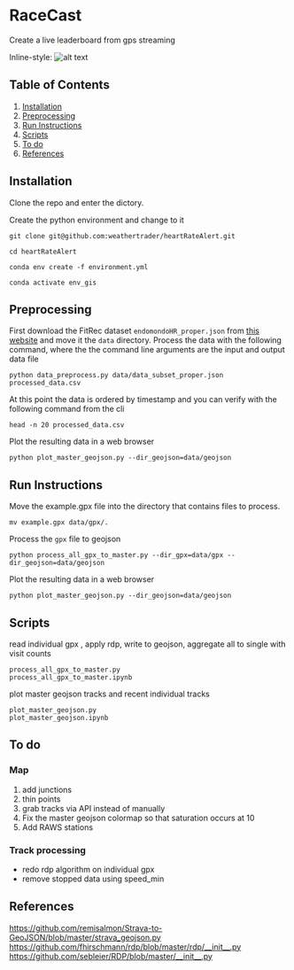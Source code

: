 
# RaceCast 

Create a live leaderboard from gps streaming 

Inline-style: 
![alt text](example.png "hover text")

## Table of Contents
1. [Installation](README.md#installation)
1. [Preprocessing](README.md#preprocessing)
1. [Run Instructions](README.md#Run-instructions)
1. [Scripts](README.md#Scripts)
1. [To do](README.md#To-do)
1. [References](README.md#References)

## Installation

Clone the repo and enter the dictory.  

Create the python environment and change to it

`git clone git@github.com:weathertrader/heartRateAlert.git`

`cd heartRateAlert`

`conda env create -f environment.yml`

`conda activate env_gis`

## Preprocessing 

First download the FitRec dataset `endomondoHR_proper.json` from [this website](https://sites.google.com/eng.ucsd.edu/fitrec-project/home) and move it the `data` directory.
Process the data with the following command, where the the command line arguments are the input and output data file

```
python data_preprocess.py data/data_subset_proper.json processed_data.csv
```

At this point the data is ordered by timestamp and you can verify with the following command from the cli 
```
head -n 20 processed_data.csv
```




Plot the resulting data in a web browser 

```
python plot_master_geojson.py --dir_geojson=data/geojson
```


## Run Instructions

Move the example.gpx file into the directory that contains files to process.

`mv example.gpx data/gpx/.`

Process the `gpx` file to geojson


```
python process_all_gpx_to_master.py --dir_gpx=data/gpx --dir_geojson=data/geojson
```

Plot the resulting data in a web browser 

```
python plot_master_geojson.py --dir_geojson=data/geojson
```

## Scripts 

read individual gpx , apply rdp, write to geojson, aggregate all to single with visit counts 
```
process_all_gpx_to_master.py
process_all_gpx_to_master.ipynb
```

plot master geojson tracks and recent individual tracks 
```
plot_master_geojson.py
plot_master_geojson.ipynb

```

## To do 

### Map
1. add junctions 
2. thin points
3. grab tracks via API instead of manually 
4. Fix the master geojson colormap so that saturation occurs at 10 
5. Add RAWS stations

### Track processing
- redo rdp algorithm on individual gpx  
- remove stopped data using speed_min 

## References 
https://github.com/remisalmon/Strava-to-GeoJSON/blob/master/strava_geojson.py
https://github.com/fhirschmann/rdp/blob/master/rdp/__init__.py
https://github.com/sebleier/RDP/blob/master/__init__.py




